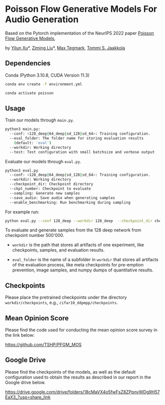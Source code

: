 # Poisson Flow Generative Models For Audio Generation

Based on the Pytorch implementation of the NeurIPS 2022 paper [Poisson Flow Generative Models](https://arxiv.org/abs/2209.11178), 

by [Yilun Xu](http://yilun-xu.com)\*, [Ziming Liu](https://kindxiaoming.github.io/#pub)\*, [Max Tegmark](https://space.mit.edu/home/tegmark/), [Tommi S. Jaakkola](http://people.csail.mit.edu/tommi/)


## Dependencies

Conda (Python 3.10.8, CUDA Version 11.3)

```sh
conda env create -f environment.yml

conda activate poisson
```



## Usage

Train our models through `main.py`.

```sh
python3 main.py:
  --conf: <128_deep|64_deep|sd_128|sd_64>: Training configuration.
  --eval_folder: The folder name for storing evaluation results
    (default: 'eval')
  --workdir: Working directory
  --test: Test configuration with small batchsize and verbose output
```

Evaluate our models through `eval.py`.


```sh
python3 eval.py 
  --conf: <128_deep|64_deep|sd_128|sd_64>: Training configuration.
  --workdir: Working directory 
  --checkpoint_dir: Checkpoint directory 
  --ckpt_number: Checkpoint to evaluate
  --sampling: Generate new samples
  --save_audio: Save audio when generating samples
  --enable_benchmarking: Run benchmarking during sampling
```

For example run:
```sh
python eval.py --conf 128_deep --workdir 128_deep  --checkpoint_dir checkpoints/pfgm/128 --ckpt_number 500000 --sampling --save_audio --enable_benchmarking
```
To evaluate and generate samples from the 128 deep network from checkpoint number 500'000.


*  `workdir` is the path that stores all artifacts of one experiment, like checkpoints, samples, and evaluation results.

* `eval_folder` is the name of a subfolder in `workdir` that stores all artifacts of the evaluation process, like meta checkpoints for pre-emption prevention, image samples, and numpy dumps of quantitative results.

  

## Checkpoints

Please place the pretrained checkpoints under the directory `workdir/checkpoints`, e.g., `cifar10_ddpmpp/checkpoints`. 


## Mean Opinion Score 

Please find the code used for conducting the mean opinion score survey in the link below:

https://github.com/TSHP/PFGM_MOS

## Google Drive

Please find the checkpoints of the models, as well as the default configuration used to obtain the results as described in our report in the Google drive below.

https://drive.google.com/drive/folders/18cMaVX4o5fwFsZ8ZPpnvWDg9H57EaX3_?usp=share_link

